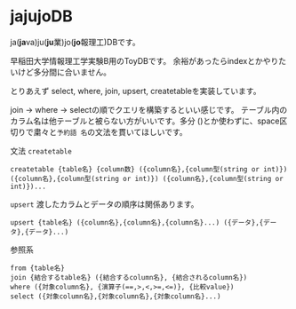 # jajujoDB
ja(**ja**va)ju(**ju**業)jo(**jo**報理工)DBです。

早稲田大学情報理工学実験B用のToyDBです。
余裕があったらindexとかやりたいけど多分間に合いません。

とりあえず
select, where, join, upsert, createtableを実装しています。

join -> where -> selectの順でクエリを構築するといい感じです。
テーブル内のカラム名は他テーブルと被らない方がいいです。多分
()とか使わずに、space区切りで粛々と`予約語 名`の文法を貫いてほしいです。

文法
`createtable`
```
createtable {table名} {column数} ({column名},{column型(string or int)}) ({column名},{column型(string or int)}) ({column名},{column型(string or int)})...
```

`upsert`
渡したカラムとデータの順序は関係あります。
```
upsert {table名} ({column名},{column名},{column名}...) ({データ},{データ},{データ}...)
```

参照系
```
from {table名}
join {結合するtable名} ({結合するcolumn名}, {結合されるcolumn名})
where ({対象column名}, {演算子(==,>,<,>=,<=)}, {比較value})
select ({対象column名},{対象column名},{対象column名}...)
```
